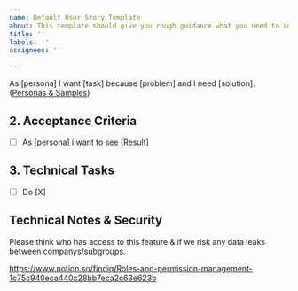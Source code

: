 ```yaml
---
name: Default User Story Template
about: This template should give you rough guidance what you need to add to an User Story
title: ''
labels: ''
assignees: ''

---
```


As [persona] I want [task] because [problem] and I need [solution].([Personas & Samples](https://www.notion.so/findiq/Epics-and-issue-template-14bf8373cb618048ba3cc75d5ca00628))

## 2. Acceptance Criteria
- [ ] As [persona] i want to see [Result] 

## 3. Technical Tasks 
- [ ] Do [X]

## Technical Notes & Security
Please think who has access to this feature & if we risk any data leaks between companys/subgroups.

https://www.notion.so/findiq/Roles-and-permission-management-1c75c940eca440c28bb7eca2c63e623b
